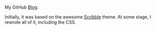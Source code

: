 My GitHub [Blog][blog].

Initially, it was based on the awesome [Scribble][scribble-theme]
theme. At some stage, I rewrote all of it, including the CSS.


<!-- Links -->

[blog]: https://www.eidel.io
[scribble-theme]: https://github.com/muan/scribble
